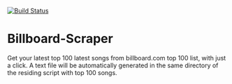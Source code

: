 [![Build Status](https://travis-ci.org/devojoyti/Billboard-Scraper.svg?branch=master)](https://travis-ci.org/devojoyti/Billboard-Scraper)

# Billboard-Scraper



Get your latest top 100 latest songs from billboard.com top 100 list, with just a click. A text file will be automatically generated in the same directory of the residing script with top 100 songs.


 
